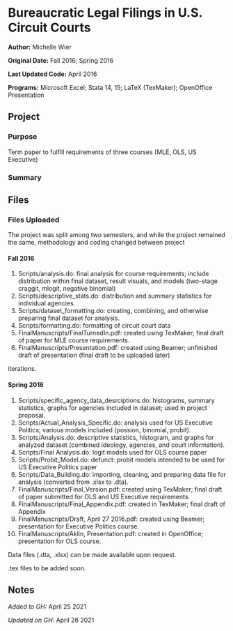 # Bureaucratic Legal Filings in U.S. Circuit Courts

**Author:** Michelle Wier

**Original Date:** Fall 2016; Spring 2016

**Last Updated Code:** April 2016

**Programs:** Microsoft Excel; Stata 14, 15; LaTeX (TexMaker); OpenOffice Presentation

## Project
### Purpose 
Term paper to fulfill requirements of three courses (MLE, OLS, US Executive)
### Summary


## Files
### Files Uploaded
The project was split among two semesters, and while the project remained the same, methodology and coding changed between project

#### Fall 2016
1. Scripts/analysis.do: final analysis for course requirements; include distribution within final dataset, result visuals, and models (two-stage craggit, mlogit, negative binomial) 
2. Scripts/descriptive_stats.do: distribution and summary statistics for individual agencies.  
3. Scripts/dataset_formatting.do: creating, combining, and otherwise preparing final dataset for analysis.
4. Scripts/formatting.do: formatting of circuit court data 
5. FinalManuscripts/FinalTurnedIn.pdf: created using TexMaker; final draft of paper for MLE course requirements. 
6. FinalManuscripts/Presentation.pdf: created using Beamer; unfinished draft of presentation (final draft to be uploaded later)

iterations. 
#### Spring 2016
1. Scripts/specific_agency_data_desrciptions.do: histograms, summary statistics, graphs for agencies included in dataset; used in project proposal.
2. Scripts/Actual_Analysis_Specific.do: analysis used for US Executive Politics; various models included (possion, binomial, probit).
3. Scripts/Analysis.do: descriptive statistics, histogram, and graphs for analyzed dataset (combined ideology, agencies, and court information).
4. Scripts/Final Analysis.do: logit models used for OLS course paper 
5. Scripts/Probit_Model.do: defunct: probit models intended to be used for US Executive Politics paper 
6. Scripts/Data_Building.do: importing, cleaning, and preparing data file for analysis (converted from .xlsx to .dta).
7. FinalManuscripts/Final_Version.pdf: created using TexMaker; final draft of paper submitted for OLS and US Executive requirements.  
8. FinalManuscripts/Final_Appendix.pdf: created in TexMaker; final draft of Appendix 
9. FinalManuscripts/Draft, April 27 2016.pdf: created using Beamer; presentation for Executive Politics course.
10. FinalManuscripts/Aklin, Presentation.pdf: created in OpenOffice; presentation for OLS course.


Data files (.dta, .xlsx) can be made available upon request.

.tex files to be added soon. 

## Notes 

*Added to GH:* April 25 2021

*Updated on GH:* April 26 2021
